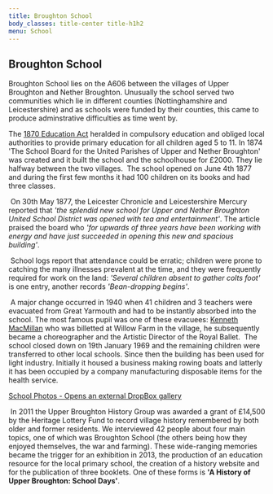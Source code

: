 ```yaml
---
title: Broughton School
body_classes: title-center title-h1h2
menu: School
---
```


## Broughton School 

Broughton School lies on the A606 between the villages of Upper Broughton and Nether Broughton. Unusually the school served two communities which lie in different counties (Nottinghamshire and Leicestershire) and as schools were funded by their counties, this came to produce adminstrative difficulties as time went by. 

The [1870 Education Act](https://www.parliament.uk/about/living-heritage/transformingsociety/livinglearning/school/overview/1870educationact/) heralded in compulsory education and obliged local authorities to provide primary education for all children aged 5 to 11. In 1874 'The School Board for the United Parishes of Upper and Nether Broughton' was created and it built the school and the schoolhouse for £2000. They lie halfway between the two villages.
 The school opened on June 4th 1877 and during the first few months it had 100 children on its books and had three classes.

 On 30th May 1877, the Leicester Chronicle and Leicestershire Mercury reported that *'the splendid new school for Upper and Nether Broughton United School District was opened with tea and entertainment'*. The article praised the board who *'for upwards of three years have been working with energy and have just succeeded in opening this new and spacious building'*.

 School logs report that attendance could be erratic; children were prone to catching the many illnesses prevalent at the time, and they were frequently required for work on the land: *'Several children absent to gather colts foot'* is one entry, another records *'Bean-dropping begins'*.

 A major change occurred in 1940 when 41 children and 3 teachers were evacuated from Great Yarmouth and had to be instantly absorbed into the school. The most famous pupil was one of these evacuees: [Kenneth MacMillan](https://en.wikipedia.org/wiki/Kenneth_MacMillan) who was billetted at Willow Farm in the village, he subsequently became a choreographer and the Artistic Director of the Royal Ballet.
 The school closed down on 19th January 1969 and the remaining children were transferred to other local schools. Since then the building has been used for light industry. Initially it housed a business making rowing boats and latterly it has been occupied by a company manufacturing disposable items for the health service.

[School Photos - Opens an external DropBox gallery](https://www.dropbox.com/sh/p39r5cx6q5oacww/AADXPO1j9vPfewCHYAIFnfzKa)

 In 2011 the Upper Broughton History Group was awarded a grant of £14,500 by the Heritage Lottery Fund to record village history remembered by both older and former residents. We interviewed 42 people about four main topics, one of which was Broughton School (the others being how they enjoyed themselves, the war and farming). These wide-ranging memories became the trigger for an exhibition in 2013, the production of an education resource for the local primary school, the creation of a history website and for the publication of three booklets. One of these forms is **'A History of Upper Broughton: School Days'**.
